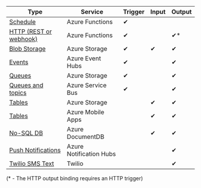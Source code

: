 | Type | Service | Trigger | Input | Output |  
| --- | --- | --- | --- | --- |  
| [Schedule](../articles/azure-functions/functions-bindings-timer.md)  |Azure Functions |✔ | | |  
| [HTTP (REST or webhook)](../articles/azure-functions/functions-bindings-http-webhook.md) |Azure Functions |✔ | |✔\* |  
| [Blob Storage](../articles/azure-functions/functions-bindings-storage-blob.md) |Azure Storage |✔ |✔ |✔ |  
| [Events](../articles/azure-functions/functions-bindings-event-hubs.md) |Azure Event Hubs |✔ | |✔ |  
| [Queues](../articles/azure-functions/functions-bindings-storage-queue.md) |Azure Storage |✔ | |✔ |  
| [Queues and topics](../articles/azure-functions/functions-bindings-service-bus.md) |Azure Service Bus |✔ | |✔ |  
| [Tables](../articles/azure-functions/functions-bindings-storage-table.md) |Azure Storage | |✔ |✔ |  
| [Tables](../articles/azure-functions/functions-bindings-mobile-apps.md) |Azure Mobile Apps | |✔ |✔ |  
| [No-SQL DB](../articles/azure-functions/functions-bindings-documentdb.md) | Azure DocumentDB | |✔ |✔ |  
| [Push Notifications](../articles/azure-functions/functions-bindings-notification-hubs.md) |Azure Notification Hubs | | |✔ |  
| [Twilio SMS Text](../articles/azure-functions/functions-bindings-twilio.md) |Twilio | | |✔ |

(\* - The HTTP output binding requires an HTTP trigger)

